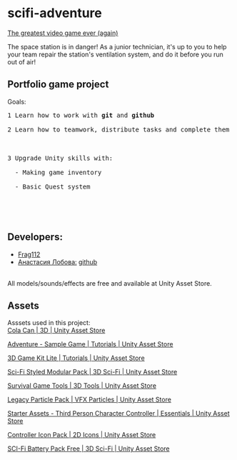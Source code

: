 # scifi-adventure
<a href ="https://frag112.itch.io/scifi-adventure">The greatest video game ever (again)</a><br>
<p>The space station is in danger! As a junior technician, it's up to you to help your team repair the station's ventilation system, and do it before you run out of air!</p>

<h2>Portfolio game project</h2>
Goals:
<pre>
1 Learn how to work with <b>git</b> and <b>github</b><br>
2 Learn how to teamwork, distribute tasks and complete them before deadlines<br>
<br>
3 Upgrade Unity skills with:<br>
  - Making game inventory<br>
  - Basic Quest system<br>
  </pre>
  <br>
  <h2>Developers:</h2>
  <ul>
  <li><a href="https://github.com/frag112">Frag112</a></li>
  <li><a href="mailto:lobovwva@mail.ru">Анастасия Лобова:</a> <a href="https://github.com/lobovwva">github</a></li>
</ul>
<br>
All models/sounds/effects are free and available at Unity Asset Store.

<h2>Assets</h2>
Asssets used in this project:<br>
<a href="https://assetstore.unity.com/packages/3d/cola-can-96659">Cola Can | 3D | Unity Asset Store</a>

<a href="https://assetstore.unity.com/packages/templates/tutorials/adventure-sample-game-76216">Adventure - Sample Game | Tutorials | Unity Asset Store</a>

<a href="https://assetstore.unity.com/packages/templates/tutorials/3d-game-kit-lite-135162">3D Game Kit Lite | Tutorials | Unity Asset Store</a>

<a href="https://assetstore.unity.com/packages/3d/environments/sci-fi/sci-fi-styled-modular-pack-82913">Sci-Fi Styled Modular Pack | 3D Sci-Fi | Unity Asset Store</a>

<a href="https://assetstore.unity.com/packages/3d/props/tools/survival-game-tools-139872">Survival Game Tools | 3D Tools | Unity Asset Store</a>

<a href="https://assetstore.unity.com/packages/vfx/particles/legacy-particle-pack-73777">Legacy Particle Pack | VFX Particles | Unity Asset Store</a>

<a href="https://assetstore.unity.com/packages/essentials/starter-assets-third-person-character-controller-196526">Starter Assets - Third Person Character Controller | Essentials | Unity Asset Store</a>

<a href="https://assetstore.unity.com/packages/2d/gui/icons/controller-icon-pack-128505">Controller Icon Pack | 2D Icons | Unity Asset Store</a>

<a href="https://assetstore.unity.com/packages/3d/environments/sci-fi/sci-fi-battery-pack-free-19738">SCI-Fi Battery Pack Free | 3D Sci-Fi | Unity Asset Store</a>
